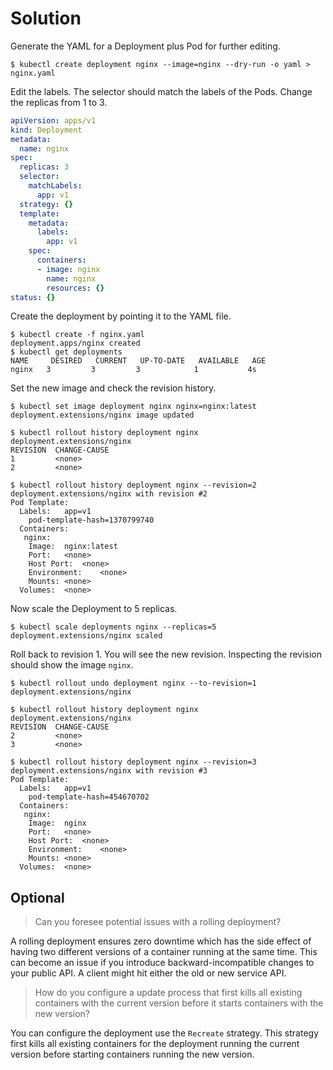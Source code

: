 # Solution

Generate the YAML for a Deployment plus Pod for further editing.

```shell
$ kubectl create deployment nginx --image=nginx --dry-run -o yaml > nginx.yaml
```

Edit the labels. The selector should match the labels of the Pods. Change the replicas from 1 to 3.

```yaml
apiVersion: apps/v1
kind: Deployment
metadata:
  name: nginx
spec:
  replicas: 3
  selector:
    matchLabels:
      app: v1
  strategy: {}
  template:
    metadata:
      labels:
        app: v1
    spec:
      containers:
      - image: nginx
        name: nginx
        resources: {}
status: {}
```

Create the deployment by pointing it to the YAML file.

```shell
$ kubectl create -f nginx.yaml
deployment.apps/nginx created
$ kubectl get deployments
NAME     DESIRED   CURRENT   UP-TO-DATE   AVAILABLE   AGE
nginx   3         3         3            1           4s
```

Set the new image and check the revision history.

```shell
$ kubectl set image deployment nginx nginx=nginx:latest
deployment.extensions/nginx image updated

$ kubectl rollout history deployment nginx
deployment.extensions/nginx
REVISION  CHANGE-CAUSE
1         <none>
2         <none>

$ kubectl rollout history deployment nginx --revision=2
deployment.extensions/nginx with revision #2
Pod Template:
  Labels:	app=v1
	pod-template-hash=1370799740
  Containers:
   nginx:
    Image:	nginx:latest
    Port:	<none>
    Host Port:	<none>
    Environment:	<none>
    Mounts:	<none>
  Volumes:	<none>
```

Now scale the Deployment to 5 replicas.

```shell
$ kubectl scale deployments nginx --replicas=5
deployment.extensions/nginx scaled
```

Roll back to revision 1. You will see the new revision. Inspecting the revision should show the image `nginx`.

```shell
$ kubectl rollout undo deployment nginx --to-revision=1
deployment.extensions/nginx

$ kubectl rollout history deployment nginx
deployment.extensions/nginx
REVISION  CHANGE-CAUSE
2         <none>
3         <none>

$ kubectl rollout history deployment nginx --revision=3
deployment.extensions/nginx with revision #3
Pod Template:
  Labels:	app=v1
	pod-template-hash=454670702
  Containers:
   nginx:
    Image:	nginx
    Port:	<none>
    Host Port:	<none>
    Environment:	<none>
    Mounts:	<none>
  Volumes:	<none>
```

## Optional

> Can you foresee potential issues with a rolling deployment?

A rolling deployment ensures zero downtime which has the side effect of having two different versions of a container running at the same time. This can become an issue if you introduce backward-incompatible changes to your public API. A client might hit either the old or new service API.

> How do you configure a update process that first kills all existing containers with the current version before it starts containers with the new version?

You can configure the deployment use the `Recreate` strategy. This strategy first kills all existing containers for the deployment running the current version before starting containers running the new version.
